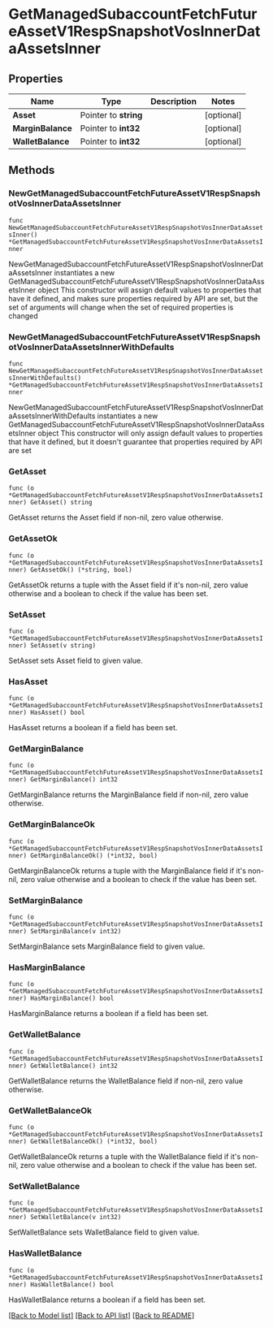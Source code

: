 # GetManagedSubaccountFetchFutureAssetV1RespSnapshotVosInnerDataAssetsInner

## Properties

Name | Type | Description | Notes
------------ | ------------- | ------------- | -------------
**Asset** | Pointer to **string** |  | [optional] 
**MarginBalance** | Pointer to **int32** |  | [optional] 
**WalletBalance** | Pointer to **int32** |  | [optional] 

## Methods

### NewGetManagedSubaccountFetchFutureAssetV1RespSnapshotVosInnerDataAssetsInner

`func NewGetManagedSubaccountFetchFutureAssetV1RespSnapshotVosInnerDataAssetsInner() *GetManagedSubaccountFetchFutureAssetV1RespSnapshotVosInnerDataAssetsInner`

NewGetManagedSubaccountFetchFutureAssetV1RespSnapshotVosInnerDataAssetsInner instantiates a new GetManagedSubaccountFetchFutureAssetV1RespSnapshotVosInnerDataAssetsInner object
This constructor will assign default values to properties that have it defined,
and makes sure properties required by API are set, but the set of arguments
will change when the set of required properties is changed

### NewGetManagedSubaccountFetchFutureAssetV1RespSnapshotVosInnerDataAssetsInnerWithDefaults

`func NewGetManagedSubaccountFetchFutureAssetV1RespSnapshotVosInnerDataAssetsInnerWithDefaults() *GetManagedSubaccountFetchFutureAssetV1RespSnapshotVosInnerDataAssetsInner`

NewGetManagedSubaccountFetchFutureAssetV1RespSnapshotVosInnerDataAssetsInnerWithDefaults instantiates a new GetManagedSubaccountFetchFutureAssetV1RespSnapshotVosInnerDataAssetsInner object
This constructor will only assign default values to properties that have it defined,
but it doesn't guarantee that properties required by API are set

### GetAsset

`func (o *GetManagedSubaccountFetchFutureAssetV1RespSnapshotVosInnerDataAssetsInner) GetAsset() string`

GetAsset returns the Asset field if non-nil, zero value otherwise.

### GetAssetOk

`func (o *GetManagedSubaccountFetchFutureAssetV1RespSnapshotVosInnerDataAssetsInner) GetAssetOk() (*string, bool)`

GetAssetOk returns a tuple with the Asset field if it's non-nil, zero value otherwise
and a boolean to check if the value has been set.

### SetAsset

`func (o *GetManagedSubaccountFetchFutureAssetV1RespSnapshotVosInnerDataAssetsInner) SetAsset(v string)`

SetAsset sets Asset field to given value.

### HasAsset

`func (o *GetManagedSubaccountFetchFutureAssetV1RespSnapshotVosInnerDataAssetsInner) HasAsset() bool`

HasAsset returns a boolean if a field has been set.

### GetMarginBalance

`func (o *GetManagedSubaccountFetchFutureAssetV1RespSnapshotVosInnerDataAssetsInner) GetMarginBalance() int32`

GetMarginBalance returns the MarginBalance field if non-nil, zero value otherwise.

### GetMarginBalanceOk

`func (o *GetManagedSubaccountFetchFutureAssetV1RespSnapshotVosInnerDataAssetsInner) GetMarginBalanceOk() (*int32, bool)`

GetMarginBalanceOk returns a tuple with the MarginBalance field if it's non-nil, zero value otherwise
and a boolean to check if the value has been set.

### SetMarginBalance

`func (o *GetManagedSubaccountFetchFutureAssetV1RespSnapshotVosInnerDataAssetsInner) SetMarginBalance(v int32)`

SetMarginBalance sets MarginBalance field to given value.

### HasMarginBalance

`func (o *GetManagedSubaccountFetchFutureAssetV1RespSnapshotVosInnerDataAssetsInner) HasMarginBalance() bool`

HasMarginBalance returns a boolean if a field has been set.

### GetWalletBalance

`func (o *GetManagedSubaccountFetchFutureAssetV1RespSnapshotVosInnerDataAssetsInner) GetWalletBalance() int32`

GetWalletBalance returns the WalletBalance field if non-nil, zero value otherwise.

### GetWalletBalanceOk

`func (o *GetManagedSubaccountFetchFutureAssetV1RespSnapshotVosInnerDataAssetsInner) GetWalletBalanceOk() (*int32, bool)`

GetWalletBalanceOk returns a tuple with the WalletBalance field if it's non-nil, zero value otherwise
and a boolean to check if the value has been set.

### SetWalletBalance

`func (o *GetManagedSubaccountFetchFutureAssetV1RespSnapshotVosInnerDataAssetsInner) SetWalletBalance(v int32)`

SetWalletBalance sets WalletBalance field to given value.

### HasWalletBalance

`func (o *GetManagedSubaccountFetchFutureAssetV1RespSnapshotVosInnerDataAssetsInner) HasWalletBalance() bool`

HasWalletBalance returns a boolean if a field has been set.


[[Back to Model list]](../README.md#documentation-for-models) [[Back to API list]](../README.md#documentation-for-api-endpoints) [[Back to README]](../README.md)


